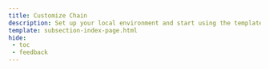 ```yaml
---
title: Customize Chain
description: Set up your local environment and start using the templates to build your Appchain with Substrate, a powerful and modular blockchain framework based in Rust.
template: subsection-index-page.html
hide:
 - toc
 - feedback
---
```

